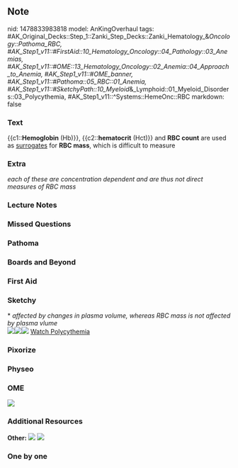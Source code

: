 ## Note
nid: 1478833983818
model: AnKingOverhaul
tags: #AK_Original_Decks::Step_1::Zanki_Step_Decks::Zanki_Hematology_&_Oncology::Pathoma_RBC, #AK_Step1_v11::#FirstAid::10_Hematology_Oncology::04_Pathology::03_Anemias, #AK_Step1_v11::#OME::13_Hematology_Oncology::02_Anemia::04_Approach_to_Anemia, #AK_Step1_v11::#OME_banner, #AK_Step1_v11::#Pathoma::05_RBC::01_Anemia, #AK_Step1_v11::#SketchyPath::10_Myeloid_&_Lymphoid::01_Myeloid_Disorders::03_Polycythemia, #AK_Step1_v11::^Systems::HemeOnc::RBC
markdown: false

### Text
<div>
  {{c1::<b>Hemoglobin</b> (Hb)}}, {{c2::<b>hematocrit</b> (Hct)}}
  and <b>RBC count</b> are used as <u>surrogates</u> for <b>RBC
  mass</b>, which is difficult to measure
</div>

### Extra
<i>each of these are concentration dependent and are thus not
direct measures of RBC mass</i>

### Lecture Notes


### Missed Questions


### Pathoma


### Boards and Beyond


### First Aid


### Sketchy
<div>
  * <i>affected by changes in plasma volume, whereas RBC mass is
  not affected by plasma vlume</i>
</div><img src=
"RBCL%20=%20concentration_1566160514431.jpg"><img src=
"RBC%20mass%20=%20total%20mass%20of%20rbcs%20in%20the%20body_1566160514431.jpg"><img src="Zoverall%20picture%20(81)_1566160514431.JPG">
<a href=
"https://dashboard.sketchy.com/study/medical/courses/medical-pathophysiology/units/medical-pathophysiology-myeloid-lymphoid/videos/medical-pathophysiology-myeloid-and-lymphoid-myeloid-disorders-polycythemia?utm_source=anki&utm_medium=partnership&utm_campaign=february_update&utm_content=medical">
Watch Polycythemia</a>

### Pixorize


### Physeo


### OME
<div class="ome-widget">
  <a href="https://onlinemeded.org?ref=anki"><img src=
  "_OME_AnkiFlashcards_General_4.png"></a>
</div>

### Additional Resources
<b>Other:</b> <img src="tmpCZ4FXy.png"> <img src=
"Screen%20Shot%202019-10-16%20at%209.09.06%20AM.png">

### One by one


